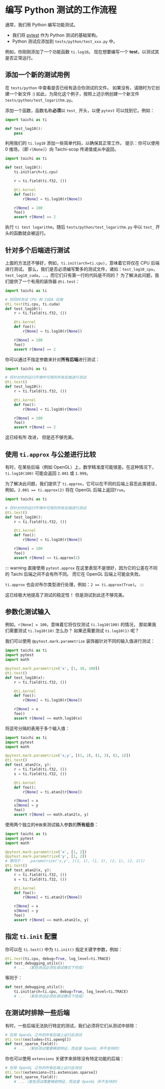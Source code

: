 # 编写 Python 测试的工作流程

通常，我们用 Python 编写功能测试。

- 我们将 [pytest](https://github.com/pytest-dev/pytest) 作为 Python 测试的基础架构。
- Python 测试应添加到 `tests/python/test_xxx.py` 中。

例如，你刚刚添加了一个功能函数 `ti.log10`。 现在想要编写一个 **test**，以测试其是否正常运行。

## 添加一个新的测试用例

在 `tests/python` 中查看是否已经有适合你测试的文件。 如果没有，请随时为它创建一个新文件 :) 如此，为简化这个例子，按照上述示例创建一个新文件 `tests/python/test_logarithm.py`。

添加一个函数，函数名称**必须**以 `test_` 开头，以便 `pytest` 可以找到它。例如：

```python {3}
import taichi as ti

def test_log10():
    pass
```

利用我们的 `ti.log10` 添加一些简单代码，以确保其正常工作。 提示：你可以使用 0 维场，（即 `r[None]`）向 Taichi-scop 传递值或从中返回。

```python
import taichi as ti

def test_log10():
    ti.init(arch=ti.cpu)

    r = ti.field(ti.f32, ())

    @ti.kernel
    def foo():
        r[None] = ti.log10(r[None])

    r[None] = 100
    foo()
    assert r[None] == 2
```

执行 `ti test logarithm`，随后 `tests/python/test_logarithm.py` 中以 `test_` 开头的函数就会被运行。

## 针对多个后端进行测试

上面的方法还不够好，例如，`ti.init(arch=ti.cpu)`，意味着它将仅在 CPU 后端进行测试。 那么，我们是否必须编写繁多的测试文件，诸如：`test_log10_cpu`， `test_log10_cuda`，...，而它们只有第一行的代码是不同的？ 为了解决此问题，我们提供了一个有用的装饰器 `@ti.test`：

```python
import taichi as ti

# 将同时测试 CPU 和 CUDA 后端
@ti.test(ti.cpu, ti.cuda)
def test_log10():
    r = ti.field(ti.f32, ())

    @ti.kernel
    def foo():
        r[None] = ti.log10(r[None])

    r[None] = 100
    foo()
    assert r[None] == 2
```

你可以通过不指定参数来针对**所有后端**进行测试：

```python
import taichi as ti

# 将针对你的运行环境中可用的所有后端进行测试
@ti.test()
def test_log10():
    r = ti.field(ti.f32, ())

    @ti.kernel
    def foo():
        r[None] = ti.log10(r[None])

    r[None] = 100
    foo()
    assert r[None] == 2
```

这已经有所 改进， 但是还不够完美。

## 使用 `ti.approx` 与公差进行比较

有时，在某些后端（例如 OpenGL）上，数学精准度可能很差。在这种情况下，`ti.log10(100)` 可能会返回 `2.001` 或 `1.999`。

为了解决此问题，我们提供了 `ti.approx`，它可以在不同的后端上容忍此类错误，例如，`2.001 == ti.approx(2)` 将在 OpenGL 后端上返回`True`。

```python
import taichi as ti

# 将针对你的运行环境中可用的所有后端进行测试
@ti.test()
def test_log10():
    r = ti.field(ti.f32, ())

    @ti.kernel
    def foo():
        r[None] = ti.log10(r[None])

    r[None] = 100
    foo()
    assert r[None] == ti.approx(2)
```

::: warning
直接使用 `pytest.approx` 在这里表现不是很好，因为它的公差在不同的 Taichi 后端之间不会有所不同。 而它在 OpenGL 后端上可能会失败。

`ti.approx` 也会对布尔类型进行处理，例如：`2 == ti.approx(True)`。
:::

这已经极大地提高了测试的稳定性！ 但是测试到此还不够完美。

## 参数化测试输入

例如，`r[None] = 100`，意味着它将仅仅测试 `ti.log10(100)` 的情况， 那如果我们需要测试 `ti.log10(10)` 怎么办？ 如果还需要测试 `ti.log10(1)` 呢？

我们可以使用 `@pytest.mark.parametrize` 装饰器针对不同的输入值进行测试：

```python {5}
import taichi as ti
import pytest
import math

@pytest.mark.parametrize('x', [1, 10, 100])
@ti.test()
def test_log10(x):
    r = ti.field(ti.f32, ())

    @ti.kernel
    def foo():
        r[None] = ti.log10(r[None])

    r[None] = x
    foo()
    assert r[None] == math.log10(x)
```

将逗号分隔的表用于多个输入值：

```python
import taichi as ti
import pytest
import math

@pytest.mark.parametrize('x,y', [(1, 2), (1, 3), (2, 1)])
@ti.test()
def test_atan2(x, y):
    r = ti.field(ti.f32, ())
    s = ti.field(ti.f32, ())

    @ti.kernel
    def foo():
        r[None] = ti.atan2(r[None])

    r[None] = x
    s[None] = y
    foo()
    assert r[None] == math.atan2(x, y)
```

使用两个独立的`参数`来测试输入参数的**所有组合**：

```python {5-6}
import taichi as ti
import pytest
import math

@pytest.mark.parametrize('x', [1, 2])
@pytest.mark.parametrize('y', [1, 2])
# 等同于：  .parametrize('x,y', [(1, 1), (1, 2), (2, 1), (2, 2)])
@ti.test()
def test_atan2(x, y):
    r = ti.field(ti.f32, ())
    s = ti.field(ti.f32, ())

    @ti.kernel
    def foo():
        r[None] = ti.atan2(r[None])

    r[None] = x
    s[None] = y
    foo()
    assert r[None] == math.atan2(x, y)
```

## 指定 `ti.init` 配置

你可以在 `ti.test()` 中为 `ti.init()` 指定关键字参数，例如：

```python {1}
@ti.test(ti.cpu, debug=True, log_level=ti.TRACE)
def test_debugging_utils():
    # ... （某些测试必须在调试模式下完成）
```

等同于：

```python {2}
def test_debugging_utils():
    ti.init(arch=ti.cpu, debug=True, log_level=ti.TRACE)
    # ... （某些测试必须在调试模式下完成）
```

## 在测试时排除一些后端

有时，一些后端无法执行特定的测试，我们必须将它们从测试中排除：

```python
# 在除 OpenGL 之外的所有后端上运行此测试
@ti.test(excludes=[ti.opengl])
def test_sparse_field():
    # ... （某些测试需要稀疏特征，而这是 OpenGL 所不支持的）
```

你也可以使用 `extensions` 关键字来排除没有特定功能的后端：

```python
# 在除 OpenGL 之外的所有后端上运行此测试
@ti.test(extensions=[ti.extension.sparse])
def test_sparse_field():
    # ...（某些测试需要稀疏特征，而这是 OpenGL 所不支持的)
```

